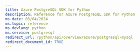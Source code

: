 ```yaml
---
title: Azure PostgreSQL SDK for Python
description: Reference for Azure PostgreSQL SDK for Python
ms.date: 03/04/2024
ms.topic: reference
ms.devlang: python
ms.service: postgresql
redirect_url: /python/api/overview/azure/postgresql-mysql
redirect_document_id: TRUE
---
```

